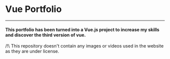 # Vue Portfolio

___

#### This portfolio has been turned into a Vue.js project to increase my skills and discover the third version of vue.

/!\ This repository doesn't contain any images or videos used in the website as they are under license.


